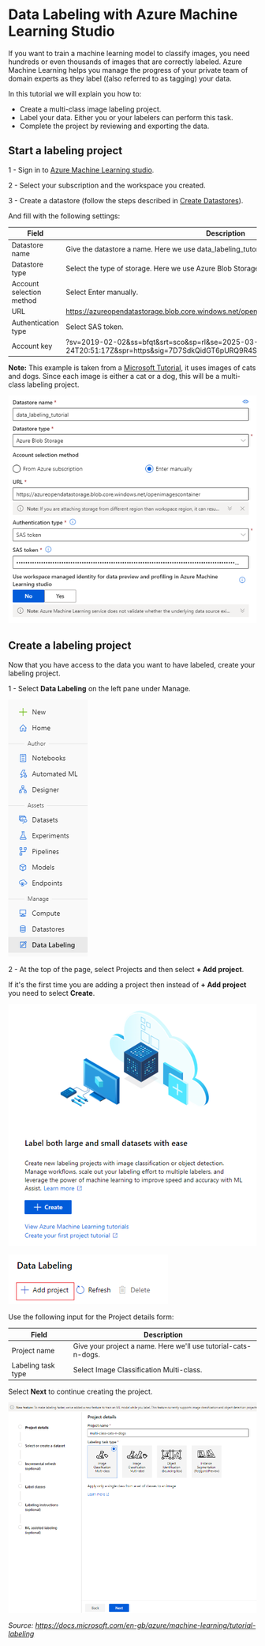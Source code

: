 # Data Labeling with Azure Machine Learning Studio

If you want to train a machine learning model to classify images, you need hundreds or even thousands of images that are correctly labeled. Azure Machine Learning helps you manage the progress of your private team of domain experts as they label ((also referred to as tagging) your data.

In this tutorial we will explain you how to:

* Create a multi-class image labeling project.
* Label your data. Either you or your labelers can perform this task.
* Complete the project by reviewing and exporting the data.

## Start a labeling project

1 - Sign in to [Azure Machine Learning studio](https://ml.azure.com/).

2 - Select your subscription and the workspace you created.

3 - Create a datastore (follow the steps described in [Create Datastores](../Documents/Work-With-Data-in-Azure-ML.md#Create-Datastores)).

And fill with the following settings:

|Field	|Description|
|-------|-----------|
|Datastore name	|Give the datastore a name. Here we use data_labeling_tutorial.|
|Datastore type	|Select the type of storage. Here we use Azure Blob Storage, the preferred storage for images.|
|Account selection method|	Select Enter manually.|
|URL|	https://azureopendatastorage.blob.core.windows.net/openimagescontainer|
|Authentication type| Select SAS token.|
|Account key|	?sv=2019-02-02&ss=bfqt&srt=sco&sp=rl&se=2025-03-25T04:51:17Z&st=2020-03-24T20:51:17Z&spr=https&sig=7D7SdkQidGT6pURQ9R4SUzWGxZ%2BHlNPCstoSRRVg8OY%3D|

**Note:** This example is taken from a [Microsoft Tutorial](https://docs.microsoft.com/en-gb/azure/machine-learning/tutorial-labeling#start-a-labeling-project), it uses images of cats and dogs. Since each image is either a cat or a dog, this will be a multi-class labeling project.

![](../Images/DataLabeling1.PNG)

## Create a labeling project
Now that you have access to the data you want to have labeled, create your labeling project.

1 - Select **Data Labeling** on the left pane under Manage.

![](../Images/DataLabeling2.PNG)

2 - At the top of the page, select Projects and then select **+ Add project**. 

If it's the first time you are adding a project then instead of **+ Add project** you need to select **Create**.

![](../Images/DataLabeling3.PNG)

![](../Images/DataLabeling4.PNG)

Use the following input for the Project details form:

|Field|	Description|
|------|----------|
|Project name|	Give your project a name. Here we'll use tutorial-cats-n-dogs.|
|Labeling task type|	Select Image Classification Multi-class.|

Select **Next** to continue creating the project.

![](../Images/DataLabeling5.PNG)

*Source: https://docs.microsoft.com/en-gb/azure/machine-learning/tutorial-labeling*
